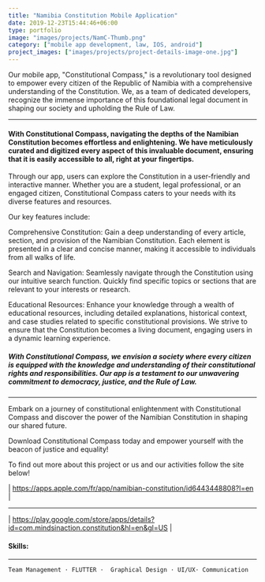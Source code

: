 ```yaml
---
title: "Namibia Constitution Mobile Application"
date: 2019-12-23T15:44:46+06:00
type: portfolio
image: "images/projects/NamC-Thumb.png"
category: ["mobile app development, law, IOS, android"]
project_images: ["images/projects/project-details-image-one.jpg"]
---
```


Our mobile app, "Constitutional Compass," is a revolutionary tool designed to empower every citizen of the Republic of Namibia with a comprehensive understanding of the Constitution. We, as a team of dedicated developers, recognize the immense importance of this foundational legal document in shaping our society and upholding the Rule of Law.

---

#### With Constitutional Compass, navigating the depths of the Namibian Constitution becomes effortless and enlightening. We have meticulously curated and digitized every aspect of this invaluable document, ensuring that it is easily accessible to all, right at your fingertips.

Through our app, users can explore the Constitution in a user-friendly and interactive manner. Whether you are a student, legal professional, or an engaged citizen, Constitutional Compass caters to your needs with its diverse features and resources.

Our key features include:

Comprehensive Constitution: Gain a deep understanding of every article, section, and provision of the Namibian Constitution. Each element is presented in a clear and concise manner, making it accessible to individuals from all walks of life.

Search and Navigation: Seamlessly navigate through the Constitution using our intuitive search function. Quickly find specific topics or sections that are relevant to your interests or research.

Educational Resources: Enhance your knowledge through a wealth of educational resources, including detailed explanations, historical context, and case studies related to specific constitutional provisions. We strive to ensure that the Constitution becomes a living document, engaging users in a dynamic learning experience.






##### With Constitutional Compass, we envision a society where every citizen is equipped with the knowledge and understanding of their constitutional rights and responsibilities. Our app is a testament to our unwavering commitment to democracy, justice, and the Rule of Law.

---

Embark on a journey of constitutional enlightenment with Constitutional Compass and discover the power of the Namibian Constitution in shaping our shared future.

Download Constitutional Compass today and empower yourself with the beacon of justice and equality!


To find out more about this project or us and our activities follow the site below!

| https://apps.apple.com/fr/app/namibian-constitution/id6443448808?l=en | 

---
| https://play.google.com/store/apps/details?id=com.mindsinaction.constitution&hl=en&gl=US |


#### Skills: 
---

```
Team Management · FLUTTER ·  Graphical Design · UI/UX· Communication